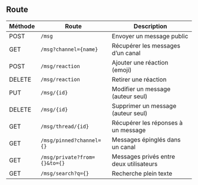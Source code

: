 ## Route 

| Méthode | Route                        | Description                             |
| ------- | ---------------------------- | --------------------------------------- |
| POST    | `/msg`                       | Envoyer un message public               |
| GET     | `/msg?channel={name}`        | Récupérer les messages d’un canal       |
| POST    | `/msg/reaction`              | Ajouter une réaction (emoji)            |
| DELETE  | `/msg/reaction`              | Retirer une réaction                    |
| PUT     | `/msg/{id}`                  | Modifier un message (auteur seul)       |
| DELETE  | `/msg/{id}`                  | Supprimer un message (auteur seul)      |
| GET     | `/msg/thread/{id}`           | Récupérer les réponses à un message     |
| GET     | `/msg/pinned?channel={}`     | Messages épinglés dans un canal         |
| GET     | `/msg/private?from={}&to={}` | Messages privés entre deux utilisateurs |
| GET     | `/msg/search?q={}`           | Recherche plein texte                   |

